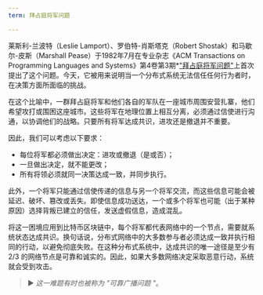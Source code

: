 ```yaml
---
term: 拜占庭将军问题

---
```

莱斯利-兰波特（Leslie Lamport）、罗伯特-肖斯塔克（Robert Shostak）和马歇尔-皮斯（Marshall Pease）于1982年7月在专业杂志《ACM Transactions on Programming Languages and Systems》第4卷第3期*["拜占庭将军问题"](https://lamport.azurewebsites.net/pubs/byz.pdf)上首次提出了这个问题。今天，它被用来说明当一个分布式系统无法信任任何行为者时，在决策方面所面临的挑战。

在这个比喻中，一群拜占庭将军和他们各自的军队在一座城市周围安营扎寨，他们希望攻打或围困这座城市。这些将军在地理位置上相互分离，必须通过信使进行沟通，以协调他们的战略。只要所有将军达成共识，进攻还是撤退并不重要。

因此，我们可以考虑以下要求：


- 每位将军都必须做出决定：进攻或撤退（是或否）；
- 一旦做出决定，就不能更改；
- 所有将领必须就同一决策达成一致，并同步执行。

此外，一个将军只能通过信使传递的信息与另一个将军交流，而这些信息可能会被延迟、破坏、篡改或丢失。即使信息成功送达，一个或多个将军也可能（出于某种原因）选择背叛已建立的信任，发送虚假信息，造成混乱。

将这一困境应用到比特币区块链中，每个将军都代表网络中的一个节点，需要就系统状态达成共识。换句话说，分布式网络中的大多数参与者必须达成一致并执行相同的行动，以避免彻底失败。在这种分布式系统中，达成共识的唯一途径是至少有 2/3 的网络节点是可靠和诚实的。因此，如果大多数网络决定采取恶意行动，系统就会受到攻击。

> ► *这一难题有时也被称为 "可靠广播问题 "*。